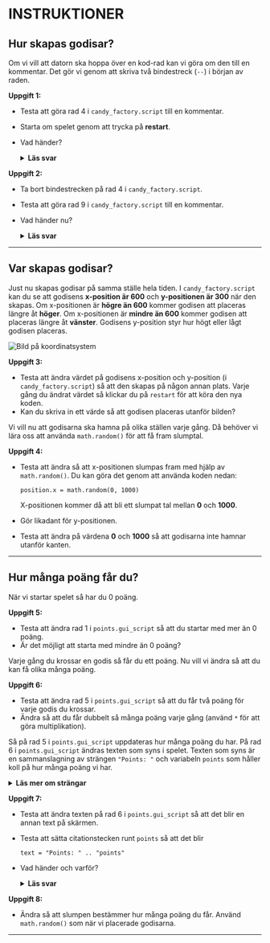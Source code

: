 <!-- markdownlint-disable MD033 - this disables varnings in visual studio code -->

# INSTRUKTIONER

## Hur skapas godisar?

Om vi vill att datorn ska hoppa över en kod-rad kan vi göra om den till en kommentar. Det gör vi genom att skriva två bindestreck (`--`) i början av raden.

**Uppgift 1:**

* Testa att göra rad 4 i `candy_factory.script` till en kommentar.
* Starta om spelet genom att trycka på **restart**.
* Vad händer?

    <details>
    <summary>
    <b>Läs svar</b>
    </summary>

    > Varje gång spelet startas så kommer koden inuti `init` att köras en gång.
    > 
    > Om vi kommenterar bort `create_candy()` så kommer den första godisen aldrig att skapas när spelet startar.
    </details>

**Uppgift 2:**

* Ta bort bindestrecken på rad 4 i `candy_factory.script`.
* Testa att göra rad 9 i `candy_factory.script` till en kommentar.
* Vad händer nu?

    <details>
    <summary>
    <b>Läs svar</b>
    </summary>

    > Varje gång en godis krossas så kommer en ny att skapas.
    > 
    > Om vi kommenterar bort `create_candy()` så kommer det aldrig att skapas någon ny godis efter att vi krossat den första.
    </details>

------------------------------------------------------------

## Var skapas godisar?

Just nu skapas godisar på samma ställe hela tiden. I `candy_factory.script` kan du se att godisens **x-position är 600** och **y-positionen är 300** när den skapas. Om x-positionen är **högre än 600** kommer godisen att placeras längre åt **höger**. Om x-positionen är **mindre än 600** kommer godisen att placeras längre åt **vänster**. Godisens y-position styr hur högt eller lågt godisen placeras.

![Bild på koordinatsystem](https://i.gyazo.com/0688fba747933d69b66205e460a4f1e5.png "Koordinatsystem")

**Uppgift 3:**

* Testa att ändra värdet på godisens x-position och y-position (i `candy_factory.script`) så att den skapas på någon annan plats. Varje gång du ändrat värdet så klickar du på `restart` för att köra den nya koden.
* Kan du skriva in ett värde så att godisen placeras utanför bilden?

Vi vill nu att godisarna ska hamna på olika ställen varje gång. Då behöver vi lära oss att använda `math.random()` för att få fram slumptal.

**Uppgift 4:**

* Testa att ändra så att x-positionen slumpas fram med hjälp av `math.random()`. Du kan göra det genom att använda koden nedan:

  ```
  position.x = math.random(0, 1000)
  ```

  X-positionen kommer då att bli ett slumpat tal mellan **0** och **1000**.
* Gör likadant för y-positionen.
* Testa att ändra på värdena **0** och **1000** så att godisarna inte hamnar utanför kanten.

------------------------------------------------------------

## Hur många poäng får du?

När vi startar spelet så har du 0 poäng.

**Uppgift 5:**

* Testa att ändra rad 1 i `points.gui_script` så att du startar med mer än 0 poäng.
* Är det möjligt att starta med mindre än 0 poäng?

Varje gång du krossar en godis så får du ett poäng. Nu vill vi ändra så att du kan få olika många poäng.

**Uppgift 6:**

* Testa att ändra rad 5 i `points.gui_script` så att du får två poäng för varje godis du krossar.
* Ändra så att du får dubbelt så många poäng varje gång (använd `*` för att göra multiplikation).

Så på rad 5 i `points.gui_script` uppdateras hur många poäng du har. På rad 6 i `points.gui_script` ändras texten som syns i spelet. Texten som syns är en sammanslagning av strängen `"Points: "` och variabeln `points` som håller koll på hur många poäng vi har.

<details>
<summary>
<b>Läs mer om strängar</b>
</summary>

> För datorn är det skillnad på texter och tal. Som vi sett är det inget konstigt när vi ska använda tal utan det går bra att skriva exempelvis 
> ```
> x = 5
> y = 3958
> ```
> Texter är lite speciella. För att datorn ska veta var som är texter måste vi använda citationstecken ("") runt texten, exempelvis 
> ```
> text = "Hej på dig"
> namn = "Nicolina"
> ```
> I programmering brukar texter kallas för **strängar**.<br><br>
> Om vi vill lägga ihop två strängar så använder vi två punkter (..). Exempelvis
> ```
> text = "My name is " .. "Jeff"
> ```
> Då lägger datorn ihop strängarna så att de blir en sträng. Två punkter kan vi också använda för att lägga ihop en sträng och en siffra.
</details>

**Uppgift 7:**

* Testa att ändra texten på rad 6 i `points.gui_script` så att det blir en annan text på skärmen.
* Testa att sätta citationstecken runt `points` så att det blir
  ```
  text = "Points: " .. "points"
  ```
* Vad händer och varför?

    <details>
    <summary>
    <b>Läs svar</b>
    </summary>

    > Om vi använder koden
    > ```
    > text = "Points: " .. "points"
    > ```
    > så kommer datorn lägga ihop de två texterna och visa dem på skärmen.
    > 
    > Om vi istället använder koden
    > ```
    > text = "Points: " .. points
    > ```
    > så kommer datorn lägga ihop texten `"Points: "` med hur många poäng du har och visa det på skärmen. Om vi använder citationstecken så är det en text och annars är det en variabel.
    </details>

**Uppgift 8:**

* Ändra så att slumpen bestämmer hur många poäng du får. Använd `math.random()` som när vi placerade godisarna.  
  
    
      
        
        

------------------------------------------------------------  
